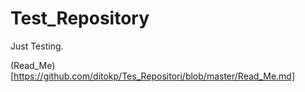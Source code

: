 # Test_Repository
Just Testing.

(Read_Me)[https://github.com/ditokp/Tes_Repositori/blob/master/Read_Me.md]
